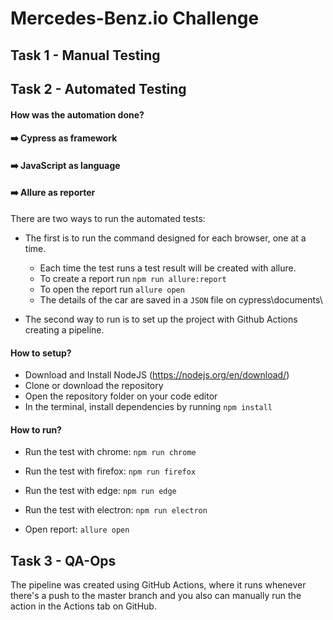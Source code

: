 # Mercedes-Benz.io Challenge

## Task 1 - Manual Testing

## Task 2 - Automated Testing

#### How was the automation done?

#### ➡️ Cypress as framework

#### ➡️ JavaScript as language

#### ➡️ Allure as reporter

There are two ways to run the automated tests:

- The first is to run the command designed for each browser, one at a time.

  - Each time the test runs a test result will be created with allure.
  - To create a report run `npm run allure:report`
  - To open the report run `allure open`
  - The details of the car are saved in a `JSON` file on cypress\documents\

- The second way to run is to set up the project with Github Actions creating a pipeline.

#### How to setup?

- Download and Install NodeJS (https://nodejs.org/en/download/)
- Clone or download the repository
- Open the repository folder on your code editor
- In the terminal, install dependencies by running `npm install`

#### How to run?

- Run the test with chrome: `npm run chrome`

- Run the test with firefox: `npm run firefox`

- Run the test with edge: `npm run edge`

- Run the test with electron: `npm run electron`

- Open report: `allure open`

## Task 3 - QA-Ops

The pipeline was created using GitHub Actions, where it runs whenever there's a push to the master branch and you also can manually run the action in the Actions tab on GitHub.
